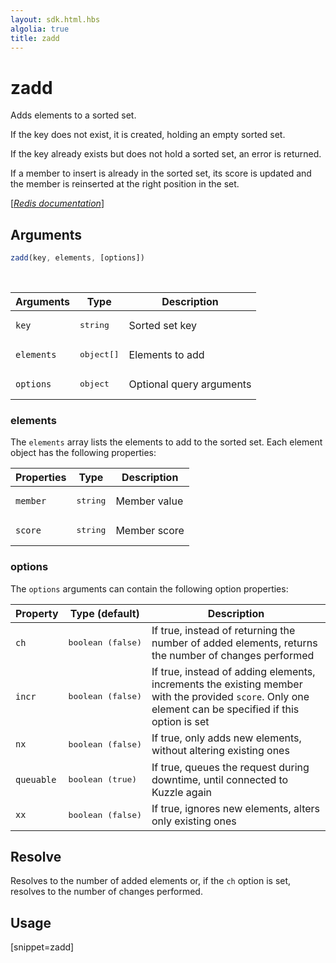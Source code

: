 ```yaml
---
layout: sdk.html.hbs
algolia: true
title: zadd
---
```


# zadd

Adds elements to a sorted set. 

If the key does not exist, it is created, holding an empty sorted set. 

If the key already exists but does not hold a sorted set, an error is returned.

If a member to insert is already in the sorted set, its score is updated and the member is reinserted at the right position in the set.

[[_Redis documentation_]](https://redis.io/commands/zadd)

## Arguments

```js
zadd(key, elements, [options])
```

<br/>

| Arguments    | Type    | Description |
|--------------|---------|-------------|
| `key` | <pre>string</pre> | Sorted set key |
| `elements` | <pre>object[]</pre> | Elements to add |
| ``options`` | <pre>object</pre> | Optional query arguments |

### elements

The `elements` array lists the elements to add to the sorted set. Each element object has the following properties:

| Properties    | Type    | Description |
|--------------|---------|-------------|
| `member` | <pre>string</pre> | Member value |
| `score` | <pre>string</pre> | Member score |

### options

The `options` arguments can contain the following option properties:

| Property   | Type (default)   | Description                       |
| ---------- | ------- | --------------------------------- |
| `ch` | <pre>boolean (false)</pre> | If true, instead of returning the number of added elements, returns the number of changes performed |
| `incr` | <pre>boolean (false)</pre> | If true, instead of adding elements, increments the existing member with the provided `score`. Only one element can be specified if this option is set |
| `nx` | <pre>boolean (false)</pre> | If true, only adds new elements, without altering existing ones |
| `queuable` | <pre>boolean (true)</pre> | If true, queues the request during downtime, until connected to Kuzzle again |
| `xx` | <pre>boolean (false)</pre> | If true, ignores new elements, alters only existing ones |

## Resolve

Resolves to the number of added elements or, if the `ch` option is set, resolves to the number of changes performed.

## Usage

[snippet=zadd]
